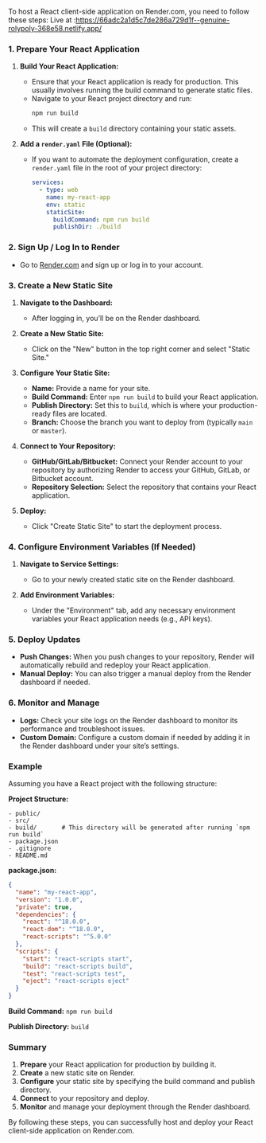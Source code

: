 To host a React client-side application on Render.com, you need to follow these steps:
Live at :https://66adc2a1d5c7de286a729d1f--genuine-rolypoly-368e58.netlify.app/
### 1. **Prepare Your React Application**

1. **Build Your React Application:**
   - Ensure that your React application is ready for production. This usually involves running the build command to generate static files.
   - Navigate to your React project directory and run:
     ```sh
     npm run build
     ```
   - This will create a `build` directory containing your static assets.

2. **Add a `render.yaml` File (Optional):**
   - If you want to automate the deployment configuration, create a `render.yaml` file in the root of your project directory:
     ```yaml
     services:
       - type: web
         name: my-react-app
         env: static
         staticSite:
           buildCommand: npm run build
           publishDir: ./build
     ```

### 2. **Sign Up / Log In to Render**

- Go to [Render.com](https://render.com) and sign up or log in to your account.

### 3. **Create a New Static Site**

1. **Navigate to the Dashboard:**
   - After logging in, you’ll be on the Render dashboard.

2. **Create a New Static Site:**
   - Click on the "New" button in the top right corner and select "Static Site."

3. **Configure Your Static Site:**
   - **Name:** Provide a name for your site.
   - **Build Command:** Enter `npm run build` to build your React application.
   - **Publish Directory:** Set this to `build`, which is where your production-ready files are located.
   - **Branch:** Choose the branch you want to deploy from (typically `main` or `master`).

4. **Connect to Your Repository:**
   - **GitHub/GitLab/Bitbucket:** Connect your Render account to your repository by authorizing Render to access your GitHub, GitLab, or Bitbucket account.
   - **Repository Selection:** Select the repository that contains your React application.

5. **Deploy:**
   - Click "Create Static Site" to start the deployment process.

### 4. **Configure Environment Variables (If Needed)**

1. **Navigate to Service Settings:**
   - Go to your newly created static site on the Render dashboard.

2. **Add Environment Variables:**
   - Under the "Environment" tab, add any necessary environment variables your React application needs (e.g., API keys).

### 5. **Deploy Updates**

- **Push Changes:** When you push changes to your repository, Render will automatically rebuild and redeploy your React application.
- **Manual Deploy:** You can also trigger a manual deploy from the Render dashboard if needed.

### 6. **Monitor and Manage**

- **Logs:** Check your site logs on the Render dashboard to monitor its performance and troubleshoot issues.
- **Custom Domain:** Configure a custom domain if needed by adding it in the Render dashboard under your site’s settings.

### Example

Assuming you have a React project with the following structure:

**Project Structure:**
```
- public/
- src/
- build/       # This directory will be generated after running `npm run build`
- package.json
- .gitignore
- README.md
```

**package.json:**
```json
{
  "name": "my-react-app",
  "version": "1.0.0",
  "private": true,
  "dependencies": {
    "react": "^18.0.0",
    "react-dom": "^18.0.0",
    "react-scripts": "^5.0.0"
  },
  "scripts": {
    "start": "react-scripts start",
    "build": "react-scripts build",
    "test": "react-scripts test",
    "eject": "react-scripts eject"
  }
}
```

**Build Command:** `npm run build`

**Publish Directory:** `build`

### Summary

1. **Prepare** your React application for production by building it.
2. **Create** a new static site on Render.
3. **Configure** your static site by specifying the build command and publish directory.
4. **Connect** to your repository and deploy.
5. **Monitor** and manage your deployment through the Render dashboard.

By following these steps, you can successfully host and deploy your React client-side application on Render.com.
